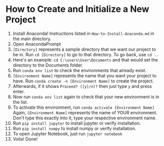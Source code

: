  # How to Create and Initialize a New Project
 1. Install Anaconda! Instructions listed in `How-to-Install-Anaconda.md` in the main directory.
 2. Open AnacondaPrompt
 3. `[Directory]` represents a sample directory that we want our project to be in. Run `cd [Directory]` to go to that directory. To go back, use `cd ..`
 4. Here's an example: `cd C:\users\User\Documents` and that would set the directory to the Documents folder.
 5. Run `conda env list` to check the environments that already exist.
 6. `[Environment Name]` represents the name that you want your project to have. Run `conda create -n [Environment Name]` to create the project.
 7. Afterwards, if it shows `Proceed? ([y]/n)?` then just type `y` and press enter.
 8. Now run `conda env list` again to check that your new environment is in the list.
 9. To activate this environment, run `conda activate [Environment Name]` Again, `[Environment Name]` represents the name of YOUR environment. Don't type this exactly into it, type your respective environment name.
 10. Run `pip install jupyter` to install jupyter or verify installation.
 11. Run `pip install numpy` to install numpy or verify installation.
 12. To open Jupyter Notebook, just run `jupyter notebook`
 13. Voila! Done!
